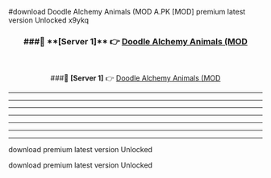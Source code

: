 #download Doodle Alchemy Animals (MOD A.PK [MOD] premium latest version Unlocked x9ykq 



<div align="center">
<h3>###🔹 **[Server 1]** 👉 <a href="https://download1apk.web.app/">Doodle Alchemy Animals (MOD</a></h3><br>


###🔹 **[Server 1]** 👉 <a href="https://download1apk.web.app/">Doodle Alchemy Animals (MOD</a></h3>
</div>



----------------------------------------------------------

----------------------------------------------------------

----------------------------------------------------------

----------------------------------------------------------

----------------------------------------------------------

----------------------------------------------------------

----------------------------------------------------------

download premium latest version Unlocked

download premium latest version Unlocked
